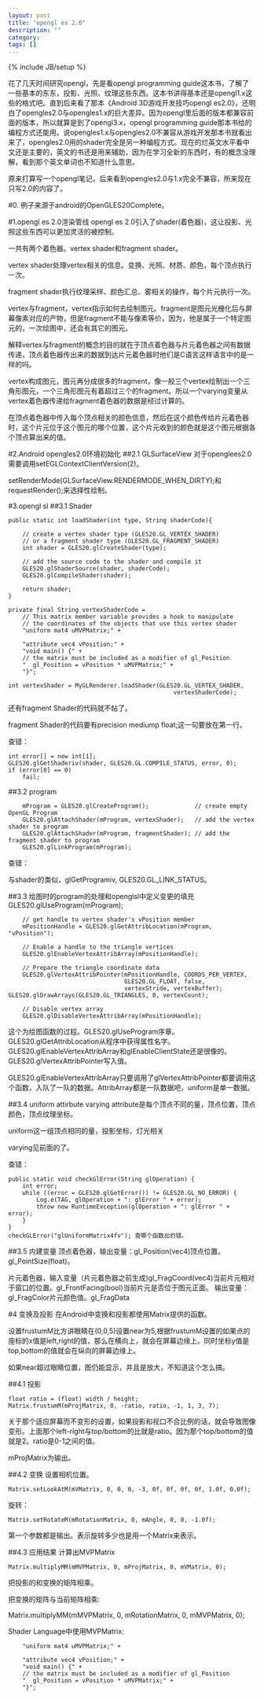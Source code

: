 ```yaml
---
layout: post
title: "opengl es 2.0"
description: ""
category: 
tags: []
---
```

{% include JB/setup %}

花了几天时间研究opengl，先是看opengl programming guide这本书，了解了一些基本的东东，投影、光照、纹理这些东西。这本书讲得基本还是opengl1.x这些的格式吧。直到后来看了那本《Android 3D游戏开发技巧opengl es2.0》，还明白了opengles2.0与opengles1.x的巨大差异。因为opengl里后面的版本都兼容前面的版本，所以就算是到了opengl3.x，opengl programming guide那本书给的编程方式还能用。说opengles1.x与opengles2.0不兼容从游戏开发那本书就看出来了，opengles2.0用的shader完全是另一种编程方式。现在的烂英文水平看中文还是主要的，英文的书还是用来辅助，因为在学习全新的东西时，有的概念没理解，看到那个英文单词也不知道什么意思。

原来打算写一个opengl笔记，后来看到opengles2.0与1.x完全不兼容，所来现在只写2.0的内容了。

#0.
例子来源于android的OpenGLES20Complete。

#1.opengl es 2.0渲染管线
opengl es 2.0引入了shader(着色器)，这让投影、光照这些东西可以更加灵活的被控制。

一共有两个着色器。vertex shader和fragment shader。

vertex shader处理vertex相关的信息。变换、光照、材质、颜色，每个顶点执行一次。

fragment shader执行纹理采样、颜色汇总、雾相关的操作，每个片元执行一次。

vertex与fragment，vertex指示如何去绘制图元。fragment是图元光栅化后与屏幕像素对应的产物，但是fragment不能与像素等价，因为，他是属于一个特定图元的，一次绘图中，还会有其它的图元。

解释vertex与fragment的概念的目的就在于顶点着色器与片元着色器之间有数据传递，顶点着色器传出来的数据到达片元着色器时他们是C语言这样语言中的是一样的吗。

vertex构成图元，图元再分成很多的fragment，像一般三个vertex绘制出一个三角形图元，一个三角形图元有着超过三个的fragment。所以一个varying变量从vertex着色器传递给fragment着色器的数据是经过计算的。

在顶点着色器中传入每个顶点相关的颜色信息，然后在这个颜色传给片元着色器时，这个片元位于这个图元的哪个位置，这个片元收到的颜色就是这个图元根据各个顶点算出来的值。

#2.Android opengles2.0环境初始化
##2.1 GLSurfaceView
对于openglees2.0需要调用setEGLContextClientVersion(2)。

setRenderMode(GLSurfaceView.RENDERMODE_WHEN_DIRTY);和requestRender();来选择性绘制。

#3.opengl sl
##3.1 Shader

    public static int loadShader(int type, String shaderCode){

        // create a vertex shader type (GLES20.GL_VERTEX_SHADER)
        // or a fragment shader type (GLES20.GL_FRAGMENT_SHADER)
        int shader = GLES20.glCreateShader(type);

        // add the source code to the shader and compile it
        GLES20.glShaderSource(shader, shaderCode);
        GLES20.glCompileShader(shader);

        return shader;
    }

    private final String vertexShaderCode =
        // This matrix member variable provides a hook to manipulate
        // the coordinates of the objects that use this vertex shader
        "uniform mat4 uMVPMatrix;" +

        "attribute vec4 vPosition;" +
        "void main() {" +
        // the matrix must be included as a modifier of gl_Position
        "  gl_Position = vPosition * uMVPMatrix;" +
        "}";

    int vertexShader = MyGLRenderer.loadShader(GLES20.GL_VERTEX_SHADER,
                                                   vertexShaderCode);

还有fragment Shader的代码就不帖了。

fragment Shader的代码要有precision mediump float;这一句要放在第一行。

查错：

    int error[] = new int[1];
    GLES20.glGetShaderiv(shader, GLES20.GL.COMPILE_STATUS, error, 0);
    if (error[0] == 0)
        fail;

##3.2 program

        mProgram = GLES20.glCreateProgram();             // create empty OpenGL Program
        GLES20.glAttachShader(mProgram, vertexShader);   // add the vertex shader to program
        GLES20.glAttachShader(mProgram, fragmentShader); // add the fragment shader to program
        GLES20.glLinkProgram(mProgram); 

查错：

与shader的类似，glGetProgramiv, GLES20.GL_LINK_STATUS。

##3.3 绘图时的program的处理和openglsl中定义变更的填充
	GLES20.glUseProgram(mProgram);

        // get handle to vertex shader's vPosition member
        mPositionHandle = GLES20.glGetAttribLocation(mProgram, "vPosition");

        // Enable a handle to the triangle vertices
        GLES20.glEnableVertexAttribArray(mPositionHandle);

        // Prepare the triangle coordinate data
        GLES20.glVertexAttribPointer(mPositionHandle, COORDS_PER_VERTEX,
                                     GLES20.GL_FLOAT, false,
                                     vertexStride, vertexBuffer);
	GLES20.glDrawArrays(GLES20.GL_TRIANGLES, 0, vertexCount);

        // Disable vertex array
        GLES20.glDisableVertexAttribArray(mPositionHandle);


这个为绘图函数的过程。GLES20.glUseProgram序章。GLES20.glGetAttribLocation从程序中获得属性名字。GLES20.glEnableVertexAttribArray和glEnableClientState还是很像的。GLES20.glVertexAttribPointer写入值。

GLES20.glEnableVertexAttribArray只要调用了glVertexAttribPointer都要调用这个函数，入队了一队的数据。AttribArray都是一队数据吧，uniform是单一数据。

##3.4 uniform attirbute varying
attribute是每个顶点不同的量，顶点位置，顶点颜色，顶点纹理坐标。

uniform这一组顶点相同的量，投影坐标，灯光相关

varying见前面的了。

查错：

    public static void checkGlError(String glOperation) {
        int error;
        while ((error = GLES20.glGetError()) != GLES20.GL_NO_ERROR) {
            Log.e(TAG, glOperation + ": glError " + error);
            throw new RuntimeException(glOperation + ": glError " + error);
        }
    }
    checkGLError("glUniformMatrix4fv"); 查哪个函数出的错。

##3.5 内建变量
顶点着色器，输出变量：gl_Position(vec4)顶点位置。gl_PointSize(float)。

片元着色器，输入变量（片元着色器之前生成)gl_FragCoord(vec4)当前片元相对于窗口的位置。gl_FrontFacing(bool)当前片元是否位于图元正面。
输出变量：gl_FragColor片元颜色值。gl_FragData

#4 变换及投影
在Android中变换和投影都使用Matrix提供的函数。

设置frustumM比方讲眼睛在(0,0,5)设置near为5,根据frustumM设置的如果点的座标的x值是left,right的值，那么在横向上，就会在屏幕边缘上。同时坐标y值是top,bottom的值就会在纵向的屏幕边缘上。

如果near超过眼睛位置，图仍能显示，并且是放大，不知道这个怎么搞。

##4.1 投影

    float ratio = (float) width / height;
    Matrix.frustumM(mProjMatrix, 0, -ratio, ratio, -1, 1, 3, 7);

关于那个适应屏幕而不变形的设置，如果投影和视口不合比例的话，就会导致图像变形。上面那个left-right与top/bottom的比就是ratio。因为那个top/bottom的值就是2。ratio是0-1之间的值。

mProjMatrix为输出。

##4.2 变换
设置相机位置。

    Matrix.setLookAtM(mVMatrix, 0, 0, 0, -3, 0f, 0f, 0f, 0f, 1.0f, 0.0f);

旋转：

    Matrix.setRotateM(mRotationMatrix, 0, mAngle, 0, 0, -1.0f);

第一个参数都是输出。表示旋转多少也是用一个Matrix来表示。

##4.3 应用结果
计算出MVPMatrix

    Matrix.multiplyMM(mMVPMatrix, 0, mProjMatrix, 0, mVMatrix, 0);

把投影的和变换的矩阵相乘。

把变换的矩阵与当前矩阵相乘:

Matrix.multiplyMM(mMVPMatrix, 0, mRotationMatrix, 0, mMVPMatrix, 0);

Shader Language中使用MVPMatrix:

        "uniform mat4 uMVPMatrix;" +

        "attribute vec4 vPosition;" +
        "void main() {" +
        // the matrix must be included as a modifier of gl_Position
        "  gl_Position = vPosition * uMVPMatrix;" +
        "}";

